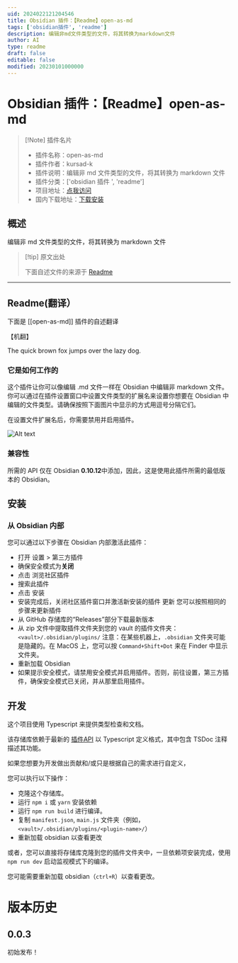 ```yaml
---
uid: 2024022121204546
title: Obsidian 插件：【Readme】open-as-md
tags: ['obsidian插件', 'readme']
description: 编辑非md文件类型的文件，将其转换为markdown文件
author: AI
type: readme
draft: false
editable: false
modified: 20230101000000
---
```


# Obsidian 插件：【Readme】open-as-md

> [!Note] 插件名片
> - 插件名称：open-as-md
> - 插件作者：kursad-k
> - 插件说明：编辑非 md 文件类型的文件，将其转换为 markdown 文件
> - 插件分类：['obsidian 插件 ', 'readme']
> - 项目地址：[点我访问](https://github.com/kursad-k/obsidian-openasmd)
> - 国内下载地址：[下载安装](https://pkmer.cn/products/plugin/pluginMarket/?open-as-md)

## 概述

编辑非 md 文件类型的文件，将其转换为 markdown 文件

> [!tip] 原文出处
>
>下面自述文件的来源于 [Readme](https://ghproxy.net/https://raw.githubusercontent.com/kursad-k/obsidian-openasmd/main/README.md)
>

---

## Readme(翻译）

下面是 [[open-as-md]] 插件的自述翻译

【机翻】

The quick brown fox jumps over the lazy dog.

### 它是如何工作的

这个插件让你可以像编辑 .md 文件一样在 Obsidian 中编辑非 markdown 文件。你可以通过在插件设置窗口中设置文件类型的扩展名来设置你想要在 Obsidian 中编辑的文件类型。请确保按照下面图片中显示的方式用逗号分隔它们。

在设置文件扩展名后，你需要禁用并启用插件。

![Alt text](https://cdn.pkmer.cn/covers/open-as-md_2_0.png!pkmer)

### 兼容性

所需的 API 仅在 Obsidian **0.10.12**中添加，因此，这是使用此插件所需的最低版本的 Obsidian。

## 安装

### 从 Obsidian 内部

您可以通过以下步骤在 Obsidian 内部激活此插件：

- 打开 设置 > 第三方插件
- 确保安全模式为**关闭**
- 点击 浏览社区插件
- 搜索此插件
- 点击 安装
- 安装完成后，关闭社区插件窗口并激活新安装的插件
更新
您可以按照相同的步骤来更新插件
- 从 GitHub 存储库的“Releases”部分下载最新版本
- 从 zip 文件中提取插件文件夹到您的 vault 的插件文件夹：`<vault>/.obsidian/plugins/`
注意：在某些机器上，`.obsidian` 文件夹可能是隐藏的。在 MacOS 上，您可以按 `Command+Shift+Dot` 来在 Finder 中显示文件夹。
- 重新加载 Obsidian
- 如果提示安全模式，请禁用安全模式并启用插件。否则，前往设置，第三方插件，确保安全模式已关闭，并从那里启用插件。

## 开发

这个项目使用 Typescript 来提供类型检查和文档。

该存储库依赖于最新的 [插件API](https://github.com/obsidianmd/obsidian-api) 以 Typescript 定义格式，其中包含 TSDoc 注释描述其功能。

如果您想要为开发做出贡献和/或只是根据自己的需求进行自定义，

您可以执行以下操作：

- 克隆这个存储库。
- 运行 `npm i` 或 `yarn` 安装依赖
- 运行 `npm run build` 进行编译。
- 复制 `manifest.json`, `main.js` 文件夹（例如，`<vault>/.obsidian/plugins/<plugin-name>/`）
- 重新加载 obsidian 以查看更改

或者，您可以直接将存储库克隆到您的插件文件夹中，一旦依赖项安装完成，使用 `npm run dev` 启动监视模式下的编译。

您可能需要重新加载 obsidian（`ctrl+R`）以查看更改。

# 版本历史

## 0.0.3

初始发布！

